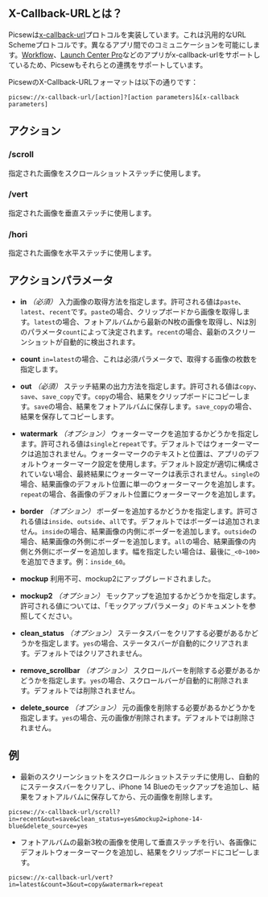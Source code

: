 ## X-Callback-URLとは？

Picsewは[x-callback-url](http://x-callback-url.com/)プロトコルを実装しています。これは汎用的なURL Schemeプロトコルです。異なるアプリ間でのコミュニケーションを可能にします。[Workflow](https://workflow.is/)、[Launch Center Pro](https://contrast.co/launch-center-pro/)などのアプリがx-callback-urlをサポートしているため、Picsewもそれらとの連携をサポートしています。

PicsewのX-Callback-URLフォーマットは以下の通りです：

```
picsew://x-callback-url/[action]?[action parameters]&[x-callback parameters]
```

## アクション

### /scroll

指定された画像をスクロールショットステッチに使用します。

### /vert

指定された画像を垂直ステッチに使用します。

### /hori

指定された画像を水平ステッチに使用します。

## アクションパラメータ

- **in** *（必須）* 入力画像の取得方法を指定します。許可される値は`paste`、`latest`、`recent`です。`paste`の場合、クリップボードから画像を取得します。`latest`の場合、フォトアルバムから最新のN枚の画像を取得し、Nは別のパラメータ`count`によって決定されます。`recent`の場合、最新のスクリーンショットが自動的に検出されます。

- **count** `in=latest`の場合、これは必須パラメータで、取得する画像の枚数を指定します。

- **out** *（必須）* ステッチ結果の出力方法を指定します。許可される値は`copy`、`save`、`save_copy`です。`copy`の場合、結果をクリップボードにコピーします。`save`の場合、結果をフォトアルバムに保存します。`save_copy`の場合、結果を保存してコピーします。

- **watermark** *（オプション）* ウォーターマークを追加するかどうかを指定します。許可される値は`single`と`repeat`です。デフォルトではウォーターマークは追加されません。ウォーターマークのテキストと位置は、アプリのデフォルトウォーターマーク設定を使用します。デフォルト設定が適切に構成されていない場合、最終結果にウォーターマークは表示されません。`single`の場合、結果画像のデフォルト位置に単一のウォーターマークを追加します。`repeat`の場合、各画像のデフォルト位置にウォーターマークを追加します。

- **border** *（オプション）* ボーダーを追加するかどうかを指定します。許可される値は`inside`、`outside`、`all`です。デフォルトではボーダーは追加されません。`inside`の場合、結果画像の内側にボーダーを追加します。`outside`の場合、結果画像の外側にボーダーを追加します。`all`の場合、結果画像の内側と外側にボーダーを追加します。幅を指定したい場合は、最後に`_<0~100>`を追加できます。例：`inside_60`。

- **mockup** 利用不可、mockup2にアップグレードされました。

- **mockup2** *（オプション）* モックアップを追加するかどうかを指定します。許可される値については、「モックアップパラメータ」のドキュメントを参照してください。

- **clean_status** *（オプション）* ステータスバーをクリアする必要があるかどうかを指定します。`yes`の場合、ステータスバーが自動的にクリアされます。デフォルトではクリアされません。

- **remove_scrollbar** *（オプション）* スクロールバーを削除する必要があるかどうかを指定します。`yes`の場合、スクロールバーが自動的に削除されます。デフォルトでは削除されません。

- **delete_source** *（オプション）* 元の画像を削除する必要があるかどうかを指定します。`yes`の場合、元の画像が削除されます。デフォルトでは削除されません。

## 例

- 最新のスクリーンショットをスクロールショットステッチに使用し、自動的にステータスバーをクリアし、iPhone 14 Blueのモックアップを追加し、結果をフォトアルバムに保存してから、元の画像を削除します。

```
picsew://x-callback-url/scroll?in=recent&out=save&clean_status=yes&mockup2=iphone-14-blue&delete_source=yes
```

- フォトアルバムの最新3枚の画像を使用して垂直ステッチを行い、各画像にデフォルトウォーターマークを追加し、結果をクリップボードにコピーします。

```
picsew://x-callback-url/vert?in=latest&count=3&out=copy&watermark=repeat
```